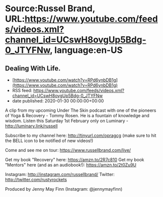 # Source:Russel Brand, URL:https://www.youtube.com/feeds/videos.xml?channel_id=UCswH8ovgUp5Bdg-0_JTYFNw, language:en-US

## Dealing With Life.
 - [https://www.youtube.com/watch?v=RPd6ynbDB1g](https://www.youtube.com/watch?v=RPd6ynbDB1g)
 - RSS feed: https://www.youtube.com/feeds/videos.xml?channel_id=UCswH8ovgUp5Bdg-0_JTYFNw
 - date published: 2020-01-30 00:00:00+00:00

A clip from my upcoming Under The Skin podcast with one of the pioneers of Yoga & Recovery - Tommy Rosen. He is a fountain of knowledge and wisdom. Listen this Saturday 1st February only on Luminary -  http://luminary.link/russell

Subscribe to my channel here: http://tinyurl.com/opragcg
(make sure to hit the BELL icon to be notified of new videos!)

Come and see me on tour: https://www.russellbrand.com/live/

Get my book "Recovery" here: https://amzn.to/2R7c810
Get my book "Mentors" here (and as an audiobook!): https://amzn.to/2t0Zu9U

Instagram: http://instagram.com/russellbrand/
Twitter: http://twitter.com/rustyrockets

Produced by Jenny May Finn (Instagram: @jennymayfinn)

